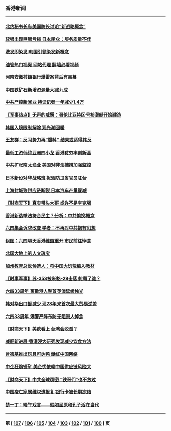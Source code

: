 ### 香港新闻
---
#### [北约秘书长与美国防长讨论“新战略概念”](../../pages/ncid1349362/n13754325.md?06080045) 
#### [软银出现巨额亏损 日本民众：服务质量不佳](../../pages/ncid1349362/n13754262.md?06080045) 
#### [洗发即染发 韩国引领染发新概念](../../pages/ncid1349362/n13754234.md?06080045) 
#### [油管热门视频 网站代理 翻墙必看视频](http://209.222.30.114:81/youtube.html?06080045)
#### [河南安徽村镇银行爆雷案背后有黑幕](../../pages/ncid1349362/n13754230.md?06080045) 
#### [中国铁矿石新增资源量大减九成](../../pages/ncid1349362/n13754270.md?06080045) 
#### [中共严控新闻业 持证记者一年减少1.4万](../../pages/ncid1349362/n13754225.md?06080045) 
#### [【军事热点】无声的威慑：哥伦比亚特区号核潜艇开始建造](../../pages/ncid1349362/n13753624.md?06080045) 
#### [韩国入境限制解除 观光潮回暖](../../pages/ncid1349362/n13754217.md?06080045) 
#### [王友群：反习势力再“爆料” 结果或适得其反](../../pages/ncid1349362/n13753609.md?06080045) 
#### [最低工资低绝亚洲四小龙 香港贫穷率创新高](../../pages/ncid1349362/n13753982.md?06080045) 
#### [中共扩张南太渔业 美国对非法捕捞加强监控](../../pages/ncid1349362/n13753956.md?06080045) 
#### [日本新设对华战略班 拟派防卫省官员驻台](../../pages/ncid1349362/n13753832.md?06080045) 
#### [上海封城致供应链断裂 日本汽车产量骤减](../../pages/ncid1349362/n13753792.md?06080045) 
#### [【财商天下】真实带头大哥 或许不是李克强](../../pages/ncid1349362/n13753612.md?06080045) 
#### [香港新选举法符合民主？分析：中共偷换概念](../../pages/ncid1349362/n13753490.md?06080045) 
#### [六四集会诉求改变 学者：不再对中共抱有幻想](../../pages/ncid1349362/n13753532.md?06080045) 
#### [组图：六四隔天香港维园重开 市民前往悼念](../../pages/ncid1349362/n13753401.md?06080045) 
#### [北国大地上的人文瑰宝](../../pages/ncid1349362/n13751878.md?06080045) 
#### [加州教育总长候选人：将中国大饥荒编入教材](../../pages/ncid1349362/n13752863.md?06080045) 
#### [【时事军事】苏-35S被米格-29击落 刺痛了谁？](../../pages/ncid1349362/n13752411.md?06080045) 
#### [六四33周年 离散港人聚首英澳延续烛光](../../pages/ncid1349362/n13752591.md?06080045) 
#### [韩对华出口额减少 现28年来首次最大贸易逆差](../../pages/ncid1349362/n13752569.md?06080045) 
#### [六四33周年 港警严阵布防无阻港人悼念](../../pages/ncid1349362/n13752544.md?06080045) 
#### [【财商天下】美欧看上 台湾会脱孤？](../../pages/ncid1349362/n13752388.md?06080045) 
#### [减肥新进展 香港浸大研究发现减少饮食方法](../../pages/ncid1349362/n13752361.md?06080045) 
#### [肯德基推出玩具可达鸭 爆红中国网络](../../pages/ncid1349362/n13752318.md?06080045) 
#### [中企狂购锂矿 美企忧依赖中国供应链风险大](../../pages/ncid1349362/n13752297.md?06080045) 
#### [【财商天下】中共全球窃密 “铁哥们”也不放过](../../pages/ncid1349362/n13751851.md?06080045) 
#### [中国疫亡家属维权遭报复 银行卡被长期冻结](../../pages/ncid1349362/n13751725.md?06080045) 
#### [楚一丁：端午戏言——假如屈原和孔子活在当代](../../pages/ncid1349362/n13751814.md?06080045) 

---
#### 第 [ [107](./107.md?06080045) / [106](./106.md?06080045) / [105](./105.md?06080045) / [104](./104.md?06080045) / [103](./103.md?06080045) / [102](./102.md?06080045) / [101](./101.md?06080045) / [100](./100.md?06080045) ] 页
